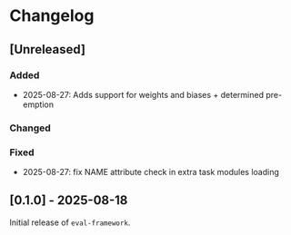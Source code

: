 # Changelog

## [Unreleased]

### Added

- 2025-08-27: Adds support for weights and biases + determined pre-emption

### Changed

### Fixed

- 2025-08-27: fix NAME attribute check in extra task modules loading

## [0.1.0] - 2025-08-18

Initial release of `eval-framework`.

